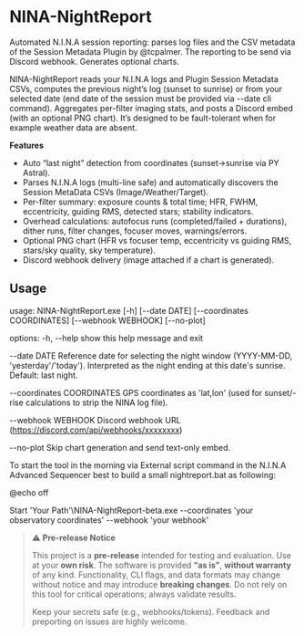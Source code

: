 # NINA-NightReport
Automated N.I.N.A session reporting: parses log files and the CSV metadata of the Session Metadata Plugin by @tcpalmer. The reporting to be send via Discord webhook. Generates optional charts.

NINA-NightReport reads your N.I.N.A logs and Plugin Session Metadata CSVs, computes the previous night’s log (sunset to sunrise) or from your selected date (end date of the session must be provided via --date cli command). 
Aggregates per-filter imaging stats, and posts a Discord embed (with an optional PNG chart). It’s designed to be fault-tolerant when for example weather data are absent.

**Features**
- Auto “last night” detection from coordinates (sunset→sunrise via PY Astral).
- Parses N.I.N.A logs (multi-line safe) and automatically discovers the Session MetaData CSVs (Image/Weather/Target).
- Per-filter summary: exposure counts & total time; HFR, FWHM, eccentricity, guiding RMS, detected stars; stability indicators.
- Overhead calculations: autofocus runs (completed/failed + durations), dither runs, filter changes, focuser moves, warnings/errors.
- Optional PNG chart (HFR vs focuser temp, eccentricity vs guiding RMS, stars/sky quality, sky temperature).
- Discord webhook delivery (image attached if a chart is generated).

## Usage
usage: NINA-NightReport.exe [-h] [--date DATE] [--coordinates COORDINATES] [--webhook WEBHOOK] [--no-plot]

options:
  -h, --help            show this help message and exit
  
  --date DATE           Reference date for selecting the night window (YYYY-MM-DD, 'yesterday'/'today'). Interpreted
                        as the night ending at this date's sunrise. Default: last night.
  
  --coordinates COORDINATES
                        GPS coordinates as 'lat,lon' (used for sunset/-rise calculations to strip the NINA log file).
  
  --webhook WEBHOOK     Discord webhook URL (https://discord.com/api/webhooks/xxxxxxxx)
  
  --no-plot             Skip chart generation and send text-only embed.


To start the tool in the morning via External script command in the N.I.N.A Advanced Sequencer best to build a small nightreport.bat as following:

@echo off

Start 'Your Path'\NINA-NightReport-beta.exe --coordinates 'your observatory coordinates' --webhook 'your webhook'




> ⚠️ **Pre-release Notice**
>
> This project is a **pre-release** intended for testing and evaluation.
> Use at your **own risk**. The software is provided **“as is”**, **without
> warranty** of any kind. Functionality, CLI flags, and data formats may
> change without notice and may introduce **breaking changes**. Do not rely
> on this tool for critical operations; always validate results.
>
> Keep your secrets safe (e.g., webhooks/tokens).
> Feedback and preporting on issues are highly welcome.
